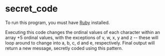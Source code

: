 ﻿# secret_code

To run this program, you must have [Ruby](https://www.ruby-lang.org/en/) installed. 

Executing this code changes the ordinal values of each character within an array +5 ordinal values, with the exceptions of v, w, x, y and z -- these will loop around to change into a, b, c, d and e, respectively.  Final output will return a new message, secretly coded using this pattern.
